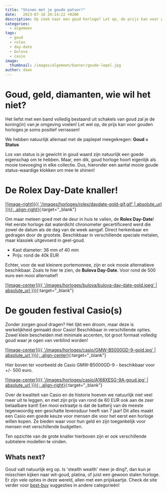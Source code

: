 ```yaml
---
title: "Shinen met je goude patser!"
date:   2023-07-18 20:14:22 +0200
description: Op zoek naar een goud horloge? Let op, de prijs kan voor gouden horloges je soms positief verrassen! In deze blog een aantal mooie goude status-waardige klokken om mee te shinen!
categories:
  - algemeen
tags:
  - goud
  - rolex
  - day-date
  - bulova
  - casio
image: 
  thumbnail: /images/algemeen/banner/goude-lepel.jpg
author: daan
---
```

# Goud, geld, diamanten, wie wil het niet?
Het liefst met een band volledig bestaand uit schakels van goud zal je de koning(in) van je omgeving voelen! Let wel op, de prijs kan voor gouden horloges je soms positief verrassen!

We hebben natuurlijk allemaal met de paplepel meegekregen: **Goud = Status**

Los van status is je gewicht in goud waard zijn natuurlijk een goede eigenschap om te hebben. Maar, een dik, goud horloge hoort eigenlijk als mooie toevoeging in elke collectie. Dus, hieronder een aantal mooie goude status-waardige klokken om mee te shinen!

<center><script type="text/javascript">var bol_sitebar_v2={"id":"bol_1698506738671", "baseUrl":"partner.bol.com","productId":"9200000095823824","familyId":"9200000095823824","siteId":"1321762","target":true,"rating":true,"price":true,"deliveryDescription":true,"button":true,"linkName":"Armani%20Exchange%20AX2611%20Herenhorloge%2044%20mm%20-%20Go...","linkSubId":""};</script><script type="text/javascript" src="https://partner.bol.com/promotion/static/js/partnerProductlinkV2.js" id="bol_1698506738671"></script></center>

# De Rolex Day-Date knaller!

[![image-right]({{ '/images/horloges/rolex/daydate-gold-gif.gif' | absolute_url }}){: .align-right}](https://www.instagram.com/p/Cu2bL2bqGtm/?img_index=1){:target="_blank"}

Om maar meteen goed met de deur in huis te vallen, de **Rolex Day-Date**! Het eerste horloge dat waterdicht chronometer gecertificeerd werd die zowel de datum als de dag van de week aangaf. Direct herkenbaar en gedragen door de grootste. Beschikbaar in verschillende speciale metalen, maar klassiek uitgevoerd in geel-goud.

- Kast diameter: 36 mm of 40 mm
- Prijs: rond de 40k EUR

Echter, voor de wat kleinere portemonnee, zijn er ook mooie alternatieve beschikbaar. Zoals te hier te zien, de **Bulova Day-Date**. Voor rond de 500 euro een mooi alternatief!

[![image-center]({{ '/images/horloges/bulova/bulova-day-date-gold.jpeg' | absolute_url }})](https://www.instagram.com/p/Cu2bL2bqGtm/?img_index=2){:target="_blank"}

# De gouden festival Casio(s)
Zonder zorgen goud dragen? Het lijkt een droom, maar deze is werkelijkheid gemaakt door Casio! Beschikbaar in verschillende opties. Zowel klein bescheiden met minimale accenten, tot groot formaat volledig goud waar je ogen van verblind worden!

[![image-center]({{ '/images/horloges/casio/GMW-B5000GD-9-gold.jpg' | absolute_url }}){: .align-center}](https://www.casio.com/nl/search-result/?query=goud){:target="_blank"}

Hier boven ter voorbeeld de Casio GMW-B5000GD-9 - beschikbaar voor +/- 500 euro.

[![image-center]({{ '/images/horloges/casio/A168XESG-9A-goud.jpg' | absolute_url }}){: .align-right}](https://www.casio.com/nl/watches/casio/vintage/product.A168XESG-9A/){:target="_blank"}

Over de kwaliteit van Casio en de historie hoeven we natuurlijk niet veel meer uit te leggen, en met zijn prijs van rond de 60 EUR ook aan de zeer betaalbare kant! Een mooi extraatje is dat de batterij van de meeste tegenwoordig een geschatte levensduur heeft van 7 jaar! Dit alles maakt een Casio een goede keuze voor mensen die voor het eerst een horloge willen kopen. Ze bieden waar voor hun geld en zijn toegankelijk voor mensen met verschillende budgetten.

Ten opzichte van de grote knaller hierboven zijn er ook verschillende subtielere modellen te vinden.

<center><script type="text/javascript">var bol_sitebar_v2={"id":"bol_1698506701770", "baseUrl":"partner.bol.com","productId":"9200000026739657","familyId":"","siteId":"1321762","target":true,"rating":true,"price":true,"deliveryDescription":true,"button":true,"linkName":"Casio%20Vintage%20Iconic%20A168WG-9EF%20Unisex%20Horloge...","linkSubId":""};</script><script type="text/javascript" src="https://partner.bol.com/promotion/static/js/partnerProductlinkV2.js" id="bol_1698506701770"></script></center>

## Whats next?
Goud valt natuurlijk erg op. Is 'stealth wealth' meer je ding?, dan kun je misschien kijken naar wit-goud, platina, of juist een gewoon stalen horloge. Er zijn vele opties in deze wereld, allen met een prijskaartje. Check de site verder voor [best-buy](/best-buy) suggesties in andere categorieën!

